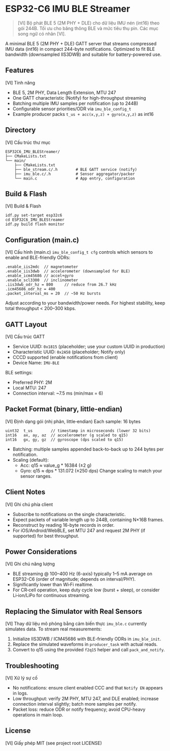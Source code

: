 # ESP32-C6 IMU BLE Streamer

> [VI] Bộ phát BLE 5 (2M PHY + DLE) cho dữ liệu IMU nén (int16) theo gói 244B. Tối ưu cho băng thông BLE và mức tiêu thụ pin. Các mục song ngữ có nhãn [VI].

A minimal BLE 5 (2M PHY + DLE) GATT server that streams compressed IMU data (int16) in compact 244-byte notifications. Optimized to fit BLE bandwidth (downsampled IIS3DWB) and suitable for battery-powered use.

## Features

[VI] Tính năng
- BLE 5, 2M PHY, Data Length Extension, MTU 247
- One GATT characteristic (Notify) for high-throughput streaming
- Batching multiple IMU samples per notification (up to 244B)
- Configurable sensor priorities/ODR via `imu_ble_config_t`
- Example producer packs `t_us + acc(x,y,z) + gyro(x,y,z)` as int16

## Directory

[VI] Cấu trúc thư mục
```
ESP32C6_IMU_BLEStreamer/
├── CMakeLists.txt
└── main/
    ├── CMakeLists.txt
    ├── ble_stream.c/.h        # BLE GATT service (notify)
    ├── imu_ble.c/.h           # Sensor aggregator/packer
    └── main.c                 # App entry, configuration
```

## Build & Flash

[VI] Build & Flash
```
idf.py set-target esp32c6
cd ESP32C6_IMU_BLEStreamer
idf.py build flash monitor
```

## Configuration (main.c)

[VI] Cấu hình (main.c)
`imu_ble_config_t cfg` controls which sensors to enable and BLE-friendly ODRs:
```
.enable_iis2mdc  // magnetometer
.enable_iis3dwb  // accelerometer (downsampled for BLE)
.enable_icm45686 // accel+gyro
.enable_scl3300  // inclinometer
.iis3dwb_odr_hz = 800     // reduce from 26.7 kHz
.icm45686_odr_hz = 400
.packet_interval_ms = 20  // ~50 Hz bursts
```
Adjust according to your bandwidth/power needs. For highest stability, keep total throughput < 200–300 kbps.

## GATT Layout

[VI] Cấu trúc GATT
- Service UUID: `0x1815` (placeholder; use your custom UUID in production)
- Characteristic UUID: `0x2A58` (placeholder; Notify only)
- CCCD supported (enable notifications from client)
- Device Name: `IMU-BLE`

BLE settings:
- Preferred PHY: 2M
- Local MTU: 247
- Connection interval: ~7.5 ms (min/max = 6)

## Packet Format (binary, little-endian)

[VI] Định dạng gói (nhị phân, little‑endian)
Each sample: 16 bytes
```
uint32  t_us        // timestamp in microseconds (lower 32 bits)
int16   ax, ay, az  // accelerometer (g scaled to q15)
int16   gx, gy, gz  // gyroscope (dps scaled to q15)
```
- Batching: multiple samples appended back-to-back up to 244 bytes per notification.
- Scaling (default):
  - Acc: q15 ≈ value_g * 16384 (±2 g)
  - Gyro: q15 ≈ dps * 131.072 (±250 dps)
Change scaling to match your sensor ranges.

## Client Notes

[VI] Ghi chú phía client
- Subscribe to notifications on the single characteristic.
- Expect packets of variable length up to 244B, containing N×16B frames.
- Reconstruct by reading 16-byte records in order.
- For iOS/Android/WebBLE, set MTU 247 and request 2M PHY (if supported) for best throughput.

## Power Considerations

[VI] Ghi chú năng lượng
- BLE streaming @ 100–400 Hz (6-axis) typically 1–5 mA average on ESP32-C6 (order of magnitude; depends on interval/PHY).
- Significantly lower than Wi‑Fi realtime.
- For CR‑cell operation, keep duty cycle low (burst + sleep), or consider Li‑ion/LiPo for continuous streaming.

## Replacing the Simulator with Real Sensors

[VI] Thay dữ liệu mô phỏng bằng cảm biến thực
`imu_ble.c` currently simulates data. To stream real measurements:
1. Initialize IIS3DWB / ICM45686 with BLE-friendly ODRs in `imu_ble_init`.
2. Replace the simulated waveforms in `producer_task` with actual reads.
3. Convert to q15 using the provided `f2q15` helper and call `pack_and_notify`.

## Troubleshooting

[VI] Xử lý sự cố
- No notifications: ensure client enabled CCC and that `Notify EN` appears in logs.
- Low throughput: verify 2M PHY, MTU 247, and DLE enabled; increase connection interval slightly; batch more samples per notify.
- Packet loss: reduce ODR or notify frequency; avoid CPU-heavy operations in main loop.

## License

[VI] Giấy phép
MIT (see project root LICENSE)
